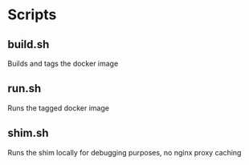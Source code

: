 # Scripts

## build.sh

Builds and tags the docker image

## run.sh

Runs the tagged docker image

## shim.sh

Runs the shim locally for debugging purposes, no nginx proxy caching